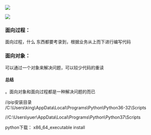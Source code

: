 ![ ](https://upload-images.jianshu.io/upload_images/14371339-18e1ff2dedb64474.png?imageMogr2/auto-orient/strip%7CimageView2/2/w/1240)
 
 ![ ](https://upload-images.jianshu.io/upload_images/14371339-e5598c2257d253d2.png?imageMogr2/auto-orient/strip%7CimageView2/2/w/1240)
 
 
 
 
  
### 面向过程：
 面向过程，什么 东西都要考录到，根据业务从上而下进行编写代码
 
### 面向对象：
 
可以通过一个对象来解决问题，可以较少代码的重读


#### 总结
。面向对象和面向过程都是一种解决问题的而已

//pip安装目录  
/C:\Users\king\AppData\Local\Programs\Python\Python36-32\Scripts

//C:\Users\yuer\AppData\Local\Programs\Python\Python37\Scripts


python下载： x86_64_executable install

